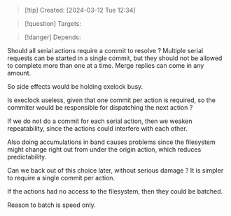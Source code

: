 
>[!tip] Created: [2024-03-12 Tue 12:34]

>[!question] Targets: 

>[!danger] Depends: 

Should all serial actions require a commit to resolve ?
Multiple serial requests can be started in a single commit, but they should not be allowed to complete more than one at a time.
Merge replies can come in any amount.


So side effects would be holding exelock busy.

Is execlock useless, given that one commit per action is required, so the commiter would be responsible for dispatching the next action ?

If we do not do a commit for each serial action, then we weaken repeatability, since the actions could interfere with each other.

Also doing accumulations in band causes problems since the filesystem might change right out from under the origin action, which reduces predictability.

Can we back out of this choice later, without serious damage ?
It is simpler to require a single commit per action.

If the actions had no access to the filesystem, then they could be batched.

Reason to batch is speed only.